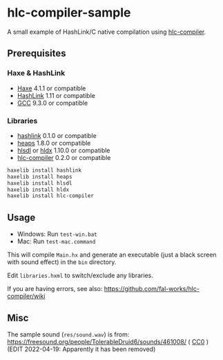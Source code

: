 # hlc-compiler-sample

A small example of HashLink/C native compilation using [hlc-compiler](https://github.com/fal-works/hlc-compiler).

## Prerequisites

### Haxe & HashLink

- [Haxe](https://haxe.org/) 4.1.1 or compatible
- [HashLink](https://hashlink.haxe.org/) 1.11 or compatible
- [GCC](https://gcc.gnu.org/) 9.3.0 or compatible

### Libraries

- [hashlink](https://lib.haxe.org/p/hashlink) 0.1.0 or compatible
- [heaps](https://heaps.io/) 1.8.0 or compatible
- [hlsdl](https://lib.haxe.org/p/hlsdl/) or [hldx](https://lib.haxe.org/p/hldx/) 1.10.0 or compatible
- [hlc-compiler](https://lib.haxe.org/p/hlc-compiler/) 0.2.0 or compatible

```sh
haxelib install hashlink
haxelib install heaps
haxelib install hlsdl
haxelib install hldx
haxelib install hlc-compiler
```


## Usage

- Windows: Run `test-win.bat`
- Mac: Run `test-mac.command`

This will compile `Main.hx` and generate an executable (just a black screen with sound effect) in the `bin` directory.

Edit `libraries.hxml` to switch/exclude any libraries.

If you are having errors, see also: <https://github.com/fal-works/hlc-compiler/wiki>


## Misc

The sample sound (`res/sound.wav`) is from: <https://freesound.org/people/TolerableDruid6/sounds/461008/> ( [CC0](https://creativecommons.org/publicdomain/zero/1.0/) )  
(EDIT 2022-04-19: Apparently it has been removed)
